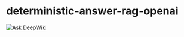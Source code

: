 # deterministic-answer-rag-openai

[![Ask DeepWiki](https://deepwiki.com/badge.svg)](https://deepwiki.com/ehzawad/deterministic-answer-rag-openai)
